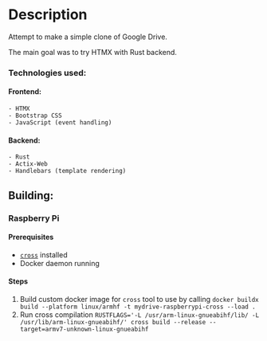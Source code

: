 # Description
Attempt to make a simple clone of Google Drive.

The main goal was to try HTMX with Rust backend.

### Technologies used:
#### Frontend:
    - HTMX
    - Bootstrap CSS
    - JavaScript (event handling)
#### Backend:
    - Rust
    - Actix-Web
    - Handlebars (template rendering)

## Building:

### Raspberry Pi

#### Prerequisites
 - [`cross`](https://github.com/cross-rs/cross) installed
 - Docker daemon running

#### Steps
 1. Build custom docker image for `cross` tool to use by calling
 `docker buildx build --platform linux/armhf -t mydrive-raspberrypi-cross --load .`
 1. Run cross compilation 
 `RUSTFLAGS='-L /usr/arm-linux-gnueabihf/lib/ -L /usr/lib/arm-linux-gnueabihf/' cross build --release --target=armv7-unknown-linux-gnueabihf`
